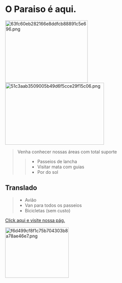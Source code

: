 # O Paraiso é aqui.

<img src="../_resources/63fc60eb282166e8ddfcb88891c5e696.png" alt="63fc60eb282166e8ddfcb88891c5e696.png" width="265" height="199" class="jop-noMdConv"> <img src="../_resources/51c3aab3509005b49d6f5cce29f15c06.png" alt="51c3aab3509005b49d6f5cce29f15c06.png" width="317" height="198" class="jop-noMdConv">

> Venha conhecer nossas áreas com total suporte
> 
> > - Passeios de lancha
> > - Visitar mata com guias
> > - Por do sol

## Translado

> - Avião
> - Van para todos os passeios
> - Bicicletas (sem custo)

[Click aqui e visite nossa pág.](https://koalaturismo.com.br/)

<img src="../_resources/f6d499cf8f1c75b704303b8a78ae46e7.png" alt="f6d499cf8f1c75b704303b8a78ae46e7.png" width="204" height="161" class="jop-noMdConv">